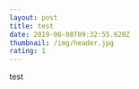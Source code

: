 ```yaml
---
layout: post
title: test
date: 2019-06-08T09:32:55.620Z
thumbnail: /img/header.jpg
rating: 1
---
```

test

